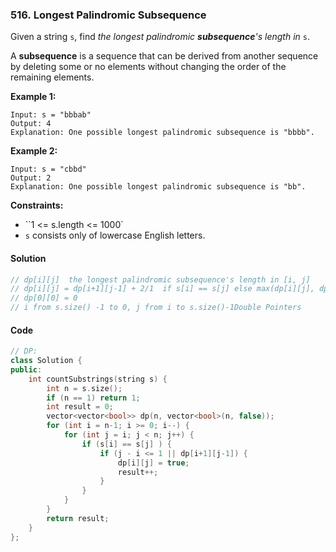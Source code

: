 ### 516. Longest Palindromic Subsequence

Given a string `s`, find *the longest palindromic **subsequence**'s length in* `s`.

A **subsequence** is a sequence that can be derived from another sequence by deleting some or no elements without changing the order of the remaining elements.

**Example 1:**

```
Input: s = "bbbab"
Output: 4
Explanation: One possible longest palindromic subsequence is "bbbb".
```

**Example 2:**

```
Input: s = "cbbd"
Output: 2
Explanation: One possible longest palindromic subsequence is "bb".
```

**Constraints:**

- ``1 <= s.length <= 1000`
- `s` consists only of lowercase English letters.

#### Solution

```cpp
// dp[i][j]  the longest palindromic subsequence's length in [i, j]
// dp[i][j] = dp[i+1][j-1] + 2/1  if s[i] == s[j] else max(dp[i][j], dp[i][j-1], dp[i+1][j]);
// dp[0][0] = 0
// i from s.size() -1 to 0, j from i to s.size()-1Double Pointers
```

#### Code

```cpp
// DP:
class Solution {
public:
    int countSubstrings(string s) {
        int n = s.size();
        if (n == 1) return 1;
        int result = 0;
        vector<vector<bool>> dp(n, vector<bool>(n, false));
        for (int i = n-1; i >= 0; i--) {
            for (int j = i; j < n; j++) {
                if (s[i] == s[j] ) {
                    if (j - i <= 1 || dp[i+1][j-1]) {
                        dp[i][j] = true;
                        result++;
                    }
                }
            }
        }
        return result;
    }
};
```

